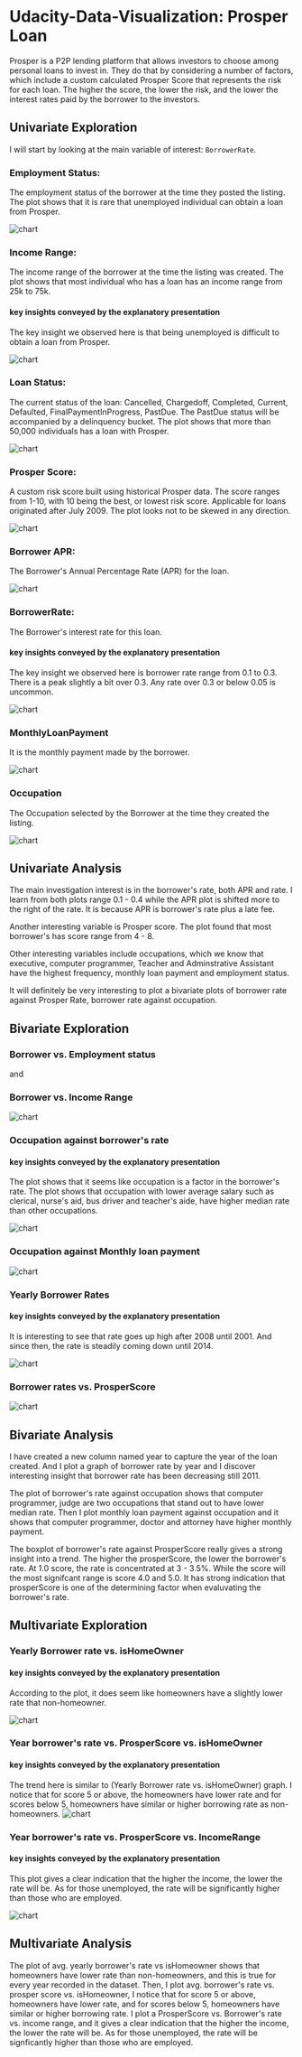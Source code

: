 # Udacity-Data-Visualization: Prosper Loan

Prosper is a P2P lending platform that allows investors to choose among personal loans to invest in. They do that by considering a number of factors, which include a custom calculated Prosper Score that represents the risk for each loan. The higher the score, the lower the risk, and the lower the interest rates paid by the borrower to the investors.

## Univariate Exploration

I will start by looking at the main variable of interest: `BorrowerRate`. 

### Employment Status:
The employment status of the borrower at the time they posted the listing.
The plot shows that it is rare that unemployed individual can obtain a loan from Prosper.

![chart](img/1.png)

### Income Range:
The income range of the borrower at the time the listing was created.
The plot shows that most individual who has a loan has an income range from 25k to 75k.

#### key insights conveyed by the explanatory presentation
The key insight we observed here is that being unemployed is difficult to obtain a loan from Prosper.

![chart](img/2.png)

### Loan Status:
The current status of the loan: Cancelled,  Chargedoff, Completed, Current, Defaulted, FinalPaymentInProgress, PastDue. The PastDue status will be accompanied by a delinquency bucket.
The plot shows that more than 50,000 individuals has a loan with Prosper.

![chart](img/3.png)

### Prosper Score:
A custom risk score built using historical Prosper data. The score ranges from 1-10, with 10 being the best, or lowest risk score.  Applicable for loans originated after July 2009.
The plot looks not to be skewed in any direction. 

![chart](img/4.png)

### Borrower APR:
The Borrower's Annual Percentage Rate (APR) for the loan.

![chart](img/5.png)

### BorrowerRate:
The Borrower's interest rate for this loan. 

#### key insights conveyed by the explanatory presentation

The key insight we observed here is borrower rate range from 0.1 to 0.3. There is a peak slightly a bit over 0.3. Any rate over 0.3 or below 0.05 is uncommon.

![chart](img/6.png)

### MonthlyLoanPayment
It is the monthly payment made by the borrower.

![chart](img/7.png)

### Occupation
The Occupation selected by the Borrower at the time they created the listing.

![chart](img/8.png)

## Univariate Analysis
The main investigation interest is in the borrower's rate, both APR and rate. 
I learn from both plots range 0.1 - 0.4 while the APR plot is shifted more to the right 
of the rate. It is because APR is borrower's rate plus a late fee.

Another interesting variable is Prosper score. The plot found that most borrower's has
score range from  4 - 8. 

Other interesting variables include occupations, which we know that executive, computer programmer, Teacher and Adminstrative Assistant 
have the highest frequency, monthly loan payment and employment status.

It will definitely be very interesting to plot a bivariate plots of borrower rate against Prosper Rate, borrower rate against occupation.

## Bivariate Exploration
### Borrower vs. Employment status 
and 
### Borrower vs. Income Range

![chart](img/9.png)

### Occupation against borrower's rate

#### key insights conveyed by the explanatory presentation
The plot shows that it seems like occupation is a factor in the borrower's rate.
The plot shows that occupation with lower average salary such as clerical, nurse's aid, bus driver and teacher's aide, have higher median rate than other occupations.

![chart](img/10.png)

### Occupation against Monthly loan payment
![chart](img/11.png)

### Yearly Borrower Rates
#### key insights conveyed by the explanatory presentation
It is interesting to see that rate goes up high after 2008 until 2001. And since then, the rate is steadily coming down until 2014.

![chart](img/12.png)

### Borrower rates vs. ProsperScore
![chart](img/13.png)

## Bivariate Analysis
I have created a new column named year to capture the year of the loan created. And I plot a graph of borrower rate by year and I discover interesting insight that
borrower rate has been decreasing still 2011.

The plot of borrower's rate against occupation shows that computer programmer, judge are two occupations that stand out to have lower median rate. 
Then I plot monthly loan payment against occupation and it shows that computer programmer, doctor and attorney have higher monthly payment.

The boxplot of borrower's rate against ProsperScore really gives a strong insight into a trend. The higher the prosperScore, the lower the borrower's rate. At 1.0 score, the rate is concentrated
at 3 - 3.5%. While the score will the most signifcant range is score 4.0 and 5.0. It has strong indication that prosperScore is one of the determining factor when evaluvating the borrower's rate.

## Multivariate Exploration
### Yearly Borrower rate vs. isHomeOwner

#### key insights conveyed by the explanatory presentation

According to the plot, it does seem like homeowners have a slightly lower rate that non-homeowner. 

![chart](img/14.png)

### Year borrower's rate vs. ProsperScore vs. isHomeOwner

#### key insights conveyed by the explanatory presentation

The trend here is similar to (Yearly Borrower rate vs. isHomeOwner) graph. I notice that for score 5 or above, the homeowners have lower rate and for scores below 5, homeowners have similar or higher borrowing rate as non-homeowners.
![chart](img/15.png)

### Year borrower's rate vs. ProsperScore vs. IncomeRange

#### key insights conveyed by the explanatory presentation

This plot gives a clear indication that the higher the income, the lower the rate will be. As for those unemployed, the rate will be significantly higher than those who are employed.

![chart](img/16.png)

## Multivariate Analysis
The plot of avg. yearly borrower's rate vs isHomeowner shows that homeowners have lower rate than non-homeowners, and this is true for every year recorded in the dataset.
Then, I plot avg. borrower's rate vs. prosper score vs. isHomeowner, I notice that for score 5 or above, homeowners have lower rate, and for scores below 5, homeowners have similar or higher borrowing rate.
I plot a ProsperScore vs. Borrower's rate vs. income range, and it gives a clear indication that the higher the income, the lower the rate will be. As for those unemployed, the rate will be signficantly higher than those who are employed.
